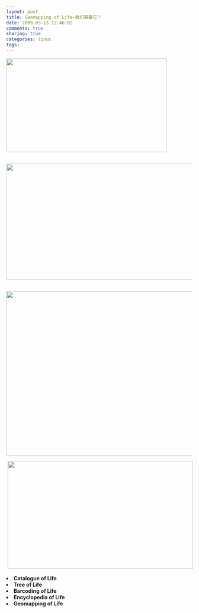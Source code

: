 ```yaml
---
layout: post
title: Geomapping of Life-我们需要它？
date: 2009-03-13 12:46:02
comments: true
sharing: true
categories: linux
tags: 
---
```


<p>
<img style="width: 433px; height: 252px" src="/Blogs/image.axd?picture=2009%2f3%2fvtheme9.jpg" alt="" width="433" height="252" /> 
</p>
<p>
&nbsp;<img style="width: 543px; height: 312px" src="/Blogs/image.axd?picture=2009%2f3%2fvtheme11.jpg" alt="" width="543" height="312" /> 
</p>
<p>
&nbsp;<img style="width: 633px; height: 443px" src="/Blogs/image.axd?picture=2009%2f3%2fvtheme10.jpg" alt="" width="633" height="443" /> 
</p>
<p>
&nbsp;<img src="/Blogs/image.axd?picture=2009%2f3%2fvtheme12.jpg" alt="" width="500" height="290" /> 
</p>
<li><strong>Catalogue of Life</strong> </li>
<li><strong>Tree of Life</strong> </li>
<li><strong>Barcoding of Life</strong> </li>
<li><strong>Encyclopedia of Life</strong> </li>
<li><strong>Geomapping of Life</strong> </li>
